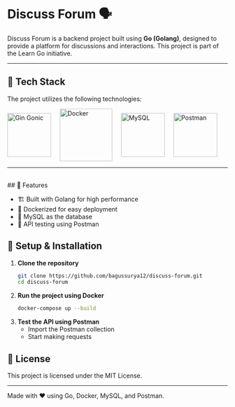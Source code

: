 # Discuss Forum 🗣️

Discuss Forum is a backend project built using **Go (Golang)**, designed to provide a platform for discussions and interactions. This project is part of the Learn Go initiative.

---

## 🚀 Tech Stack

The project utilizes the following technologies:

<div style="display: flex; align-items: center; gap: 20px;">
  <a href="https://gin-gonic.com/">
    <img width="100px" src="https://avatars.githubusercontent.com/u/7894478?v=4" alt="Gin Gonic"/>
  </a>
  <a href="https://docker.com/">
    <img width="120px" src="https://www.docker.com/app/uploads/2023/08/logo-guide-logos-1.svg" alt="Docker"/>
  </a>
  <a href="https://mysql.com/">
    <img width="100px" src="https://upload.wikimedia.org/wikipedia/en/thumb/d/dd/MySQL_logo.svg/1200px-MySQL_logo.svg.png" alt="MySQL"/>
  </a>
  <a href="https://postman.com/">
    <img width="100px" src="https://voyager.postman.com/logo/postman-logo-icon-orange.svg" alt="Postman"/>
  </a>
</div>

---
<br>
## 📌 Features

- 🏗 Built with Golang for high performance
- 🐳 Dockerized for easy deployment
- 💾 MySQL as the database
- 📡 API testing using Postman

## 🔧 Setup & Installation

1. **Clone the repository**
   ```sh
   git clone https://github.com/bagussurya12/discuss-forum.git
   cd discuss-forum
   ```
2. **Run the project using Docker**
   ```sh
   docker-compose up --build
   ```
3. **Test the API using Postman**
   - Import the Postman collection
   - Start making requests

## 📜 License

This project is licensed under the MIT License.

---

Made with ❤️ using Go, Docker, MySQL, and Postman.

